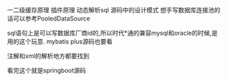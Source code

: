 一二级缓存原理
插件原理
动态解析sql
源码中的设计模式
想手写数据库连接池的话可以参考PooledDataSource

sql语句上是可以写数据库厂商id的,所以时代*通的兼容mysql和oracle的时候,是用的这个玩意.
mybatis plus源码也要看

注解和xml的解析地方都要找到

看完这个就是springboot源码














